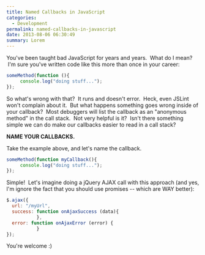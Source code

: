 ```yaml
---
title: Named Callbacks in JavaScript
categories:
  - Development
permalink: named-callbacks-in-javascript
date: 2013-08-06 06:30:49
summary: Lorem
---
```


You've been taught bad JavaScript for years and years.  What do I mean?  I'm sure you've written code like this more than once in your career:

```js
someMethod(function (){
     console.log("doing stuff...");
});
```

So what's wrong with that?  It runs and doesn't error.  Heck, even JSLint won't complain about it.  But what happens something goes wrong inside of your callback?  Most debuggers will list the callback as an "anonymous method" in the call stack.  Not very helpful is it?  Isn't there something simple we can do make our callbacks easier to read in a call stack?

<strong>NAME YOUR CALLBACKS.</strong>

Take the example above, and let's name the callback.

```js
someMethod(function myCallback(){
     console.log("doing stuff...");
});
```

Simple!  Let's imagine doing a jQuery AJAX call with this approach (and yes, I'm ignore the fact that you should use promises -- which are WAY better):

```js
$.ajax({
  url: "/myUrl",
  success: function onAjaxSuccess (data){
           },
  error: function onAjaxError (error) {
           }
});
```

You're welcome :)
